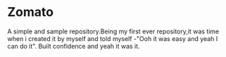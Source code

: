 # Zomato

A simple and sample repository.Being my first ever repository,it was time when i created it by myself and told myself -"Ooh it was easy and yeah I can do it".
Built confidence and yeah it was it.
